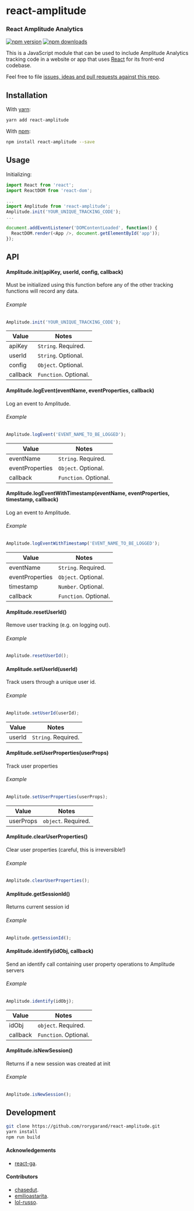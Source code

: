# react-amplitude
### React Amplitude Analytics

[![npm version](https://img.shields.io/npm/v/react-amplitude.svg?style=flat-square)](https://www.npmjs.com/package/react-amplitude)
[![npm downloads](https://img.shields.io/npm/dm/react-amplitude.svg?style=flat-square)](https://www.npmjs.com/package/react-amplitude)

This is a JavaScript module that can be used to include Amplitude Analytics tracking code in a website or app that uses [React](https://facebook.github.io/react/) for its front-end codebase.

Feel free to file [issues, ideas and pull requests against this repo](https://github.com/react-amplitude/react-amplitude/issues).

## Installation

With [yarn](https://yarnpkg.com/en/docs/getting-started//):
```bash
yarn add react-amplitude
```

With [npm](https://www.npmjs.com/):
```bash
npm install react-amplitude --save
```

## Usage

Initializing:

```js
import React from 'react';
import ReactDOM from 'react-dom';

...
import Amplitude from 'react-amplitude';
Amplitude.init('YOUR_UNIQUE_TRACKING_CODE');
...

document.addEventListener('DOMContentLoaded', function() {
  ReactDOM.render(<App />, document.getElementById('app'));
});

```

## API

#### Amplitude.init(apiKey, userId, config, callback)

Must be initialized using this function before any of the other tracking functions will record any data.

###### Example

```js
Amplitude.init('YOUR_UNIQUE_TRACKING_CODE');
```

|Value|Notes|
|------|-----|
|apiKey| `String`. Required.|
|userId| `String`. Optional.|
|config| `Object`. Optional.|
|callback| `Function`. Optional.|

#### Amplitude.logEvent(eventName, eventProperties, callback)

Log an event to Amplitude.

###### Example

```js
Amplitude.logEvent('EVENT_NAME_TO_BE_LOGGED');
```

|Value|Notes|
|------|-----|
|eventName| `String`. Required.|
|eventProperties| `Object`. Optional.|
|callback| `Function`. Optional.|

#### Amplitude.logEventWithTimestamp(eventName, eventProperties, timestamp, callback)

Log an event to Amplitude.

###### Example

```js
Amplitude.logEventWithTimestamp('EVENT_NAME_TO_BE_LOGGED');
```

|Value|Notes|
|------|-----|
|eventName| `String`. Required.|
|eventProperties| `Object`. Optional.|
|timestamp| `Number`. Optional.|
|callback| `Function`. Optional.|

#### Amplitude.resetUserId()

Remove user tracking (e.g. on logging out).

###### Example

```js
Amplitude.resetUserId();
```

#### Amplitude.setUserId(userId)

Track users through a unique user id.

###### Example

```js
Amplitude.setUserId(userId);
```

|Value|Notes|
|------|-----|
|userId| `String`. Required.|

#### Amplitude.setUserProperties(userProps)

Track user properties

###### Example

```js
Amplitude.setUserProperties(userProps);
```

|Value|Notes|
|------|-----|
|userProps| `object`. Required.|

#### Amplitude.clearUserProperties()

Clear user properties
(careful, this is irreversible!)

###### Example

```js
Amplitude.clearUserProperties();
```

#### Amplitude.getSessionId()

Returns current session id

###### Example

```js
Amplitude.getSessionId();
```

#### Amplitude.identify(idObj, callback)

Send an identify call containing user property operations to Amplitude servers

###### Example

```js
Amplitude.identify(idObj);
```

|Value|Notes|
|------|-----|
|idObj| `object`. Required.|
|callback| `Function`. Optional.|

#### Amplitude.isNewSession()

Returns if a new session was created at init

###### Example

```js
Amplitude.isNewSession();
```


## Development

```bash
git clone https://github.com/rorygarand/react-amplitude.git
yarn install
npm run build
```

#### Acknowledgements

* [react-ga](https://github.com/react-ga/react-ga).

#### Contributors

* [chasedut](https://github.com/chasedut).
* [emilioastarita](https://github.com/emilioastarita).
* [lol-russo](https://github.com/lol-russo).